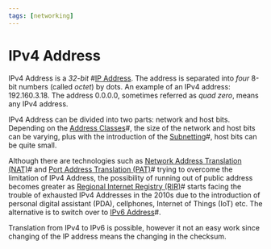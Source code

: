 ```yaml
---
tags: [networking]
---
```


# IPv4 Address

IPv4 Address is a *32-bit* #[IP Address](202206281021.md). The address is
separated into *four* 8-bit numbers (called *octet*) by dots. An example of an
IPv4 address: 192.160.3.18. The address 0.0.0.0, sometimes referred as
*quad zero*, means any IPv4 address.

IPv4 Address can be divided into two parts: network and host bits. Depending on
the [Address Classes](202206280922.md)#, the size of the network and host bits
can be varying, plus with the introduction of the
[Subnetting](202206280939.md)#, host bits can be quite small.

Although there are technologies such as [Network Address Translation (NAT)](202206281817.md)#
and [Port Address Translation (PAT)](202206281830.md)# trying to overcome the
limitation of IPv4 Address, the possibility of running out of public address
becomes greater as [Regional Internet Registry (RIR)](202206281137.md)# starts
facing the trouble of exhausted IPv4 Addresses in the 2010s due to the
introduction of personal digital assistant (PDA), cellphones, Internet of Things
(IoT) etc. The alternative is to switch over to [IPv6 Address](202206281129.md)#.

Translation from IPv4 to IPv6 is possible, however it not an easy work since
changing of the IP address means the changing in the checksum.
